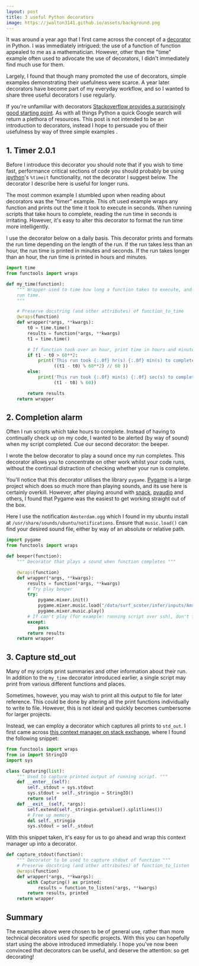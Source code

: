 ```yaml
---
layout: post
title: 3 useful Python decorators
image: https://jwalton3141.github.io/assets/background.png
---
```


It was around a year ago that I first came across the concept of a [decorator](https://wiki.python.org/moin/PythonDecorators) in Python. I was immediately intrigued: the use of a function of function appealed to me as a mathematician. However, other than the "time" example often used to advocate the use of decorators, I didn't immediately find much use for them.

Largely, I found that though many promoted the use of decorators, simple examples demonstrating their usefulness were scarce. A year later decorators have become part of my everyday workflow, and so I wanted to share three useful decorators I use regularly.

If you're unfamiliar with decorators [Stackoverflow provides a surprisingly good starting point](https://stackoverflow.com/a/1594484). As with all things Python a quick Google search will return a plethora of resources. This post is not intended to be an introduction to decorators, instead I hope to persuade you of their usefulness by way of three simple examples
.
## 1. Timer 2.0.1

Before I introduce this decorator you should note that if you wish to time fast, performance critical sections of code you should probably be using [ipython](https://ipython.org/)'s ```%timeit``` functionality, not the decorator I suggest below. The decorator I describe here is useful for longer runs.

The most common example I stumbled upon when reading about decorators was the "timer" example. This oft used example wraps any function and prints out the time it took to execute in seconds. When running scripts that take hours to complete, reading the run time in seconds is irritating. However, it's easy to alter this decorator to format the run time more intelligently.

I use the decorator below on a daily basis. This decorator prints and formats the run time depending on the length of the run. If the run takes less than an hour, the run time is printed in minutes and seconds. If the run takes longer than an hour, the run time is printed in hours and minutes.

```py
import time
from functools import wraps

def my_time(function):
    """ Wrapper used to time how long a function takes to execute, and intelligently print 
    run time.
    """

    # Preserve docstring (and other attributes) of function_to_time
    @wraps(function)
    def wrapper(*args, **kwargs):
        t0 = time.time()
        results = function(*args, **kwargs)
        t1 = time.time()

        # If function took over an hour, print time in hours and minutes
        if t1 - t0 > 60**2:
            print('This run took {:.0f} hr(s) {:.0f} min(s) to complete'.format((t1 - t0) // 60**2,
                  ((t1 - t0) % 60**2) // 60 ))
        else:
            print('This run took {:.0f} min(s) {:.0f} sec(s) to complete'.format((t1 - t0) // 60,
                  (t1 - t0) % 60))

        return results
    return wrapper
```

## 2. Completion alarm

Often I run scripts which take hours to complete. Instead of having to continually check up on my code, I wanted to be alerted (by way of sound) when my script completed. Cue our second decorator: the beeper.

I wrote the below decorator to play a sound once my run completes. This decorator allows you to concentrate on other work whilst your code runs, without the continual distraction of checking whether your run is complete.

You'll notice that this decorator utilises the library ```pygame```. [Pygame](https://www.pygame.org/wiki/about) is a large project which does so much more than playing sounds, and its use here is certainly overkill. However, after playing around with [snack](http://www.speech.kth.se/snack/), [pyaudio](https://people.csail.mit.edu/hubert/pyaudio/) and others, I found that Pygame was the easiest to get working straight out of the box.

Here I use the notification ```Amsterdam.ogg``` which I found in my ubuntu install at ```/usr/share/sounds/ubuntu/notifications```. Ensure that ```music.load()``` can find your desired sound file, either by way of an absolute or relative path.

```py
import pygame
from functools import wraps

def beeper(function):
    """ Decorator that plays a sound when function completes """

    @wraps(function)
    def wrapper(*args, **kwargs):
        results = function(*args, **kwargs)
        # Try play beeper
        try:
            pygame.mixer.init()
            pygame.mixer.music.load("/data/surf_scoter/infer/inputs/Amsterdam.ogg")
            pygame.mixer.music.play()
        # If can't play (for example: running script over ssh), don't flip
        except:
            pass
        return results
    return wrapper
```

## 3. Capture std_out

Many of my scripts print summaries and other information about their run. In addition to the ```my_time``` decorator introduced earlier, a single script may print from various different functions and places.

Sometimes, however, you may wish to print all this output to file for later reference. This could be done by altering all the print functions individually to write to file. However, this is not ideal and quickly becomes cumbersome for larger projects.

Instead, we can employ a decorator which captures all prints to ```std_out```. I first came across [this context manager on stack exchange](https://stackoverflow.com/a/16571630), where I found the following snippet:

```py
from functools import wraps
from io import StringIO
import sys

class Capturing(list):
    """ Used to capture printed output of running script. """
    def __enter__(self):
        self._stdout = sys.stdout
        sys.stdout = self._stringio = StringIO()
        return self
    def __exit__(self, *args):
        self.extend(self._stringio.getvalue().splitlines())
        # Free up memory
        del self._stringio
        sys.stdout = self._stdout
```

With this snippet taken, it's easy for us to go ahead and wrap this context manager up into a decorator.

```py
def capture_stdout(function):
    """ Decorator to be used to capture stdout of function """
    # Preserve docstring (and other attributes) of function_to_listen
    @wraps(function)
    def wrapper(*args, **kwargs):
        with Capturing() as printed:
            results = function_to_listen(*args, **kwargs)
        return results, printed
    return wrapper
```

## Summary

The examples above were chosen to be of general use, rather than more technical decorators used for specific projects. With this you can hopefully start using the above introduced immediately. I hope you've now been convinced that decorators can be useful, and deserve the attention: so get decorating!
